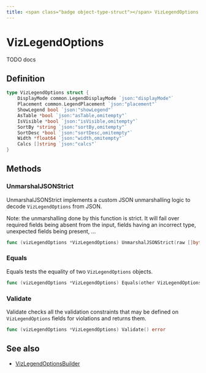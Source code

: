 ```yaml
---
title: <span class="badge object-type-struct"></span> VizLegendOptions
---
```

# <span class="badge object-type-struct"></span> VizLegendOptions

TODO docs

## Definition

```go
type VizLegendOptions struct {
    DisplayMode common.LegendDisplayMode `json:"displayMode"`
    Placement common.LegendPlacement `json:"placement"`
    ShowLegend bool `json:"showLegend"`
    AsTable *bool `json:"asTable,omitempty"`
    IsVisible *bool `json:"isVisible,omitempty"`
    SortBy *string `json:"sortBy,omitempty"`
    SortDesc *bool `json:"sortDesc,omitempty"`
    Width *float64 `json:"width,omitempty"`
    Calcs []string `json:"calcs"`
}
```
## Methods

### <span class="badge object-method"></span> UnmarshalJSONStrict

UnmarshalJSONStrict implements a custom JSON unmarshalling logic to decode `VizLegendOptions` from JSON.

Note: the unmarshalling done by this function is strict. It will fail over required fields being absent from the input, fields having an incorrect type, unexpected fields being present, …

```go
func (vizLegendOptions *VizLegendOptions) UnmarshalJSONStrict(raw []byte) error
```

### <span class="badge object-method"></span> Equals

Equals tests the equality of two `VizLegendOptions` objects.

```go
func (vizLegendOptions *VizLegendOptions) Equals(other VizLegendOptions) bool
```

### <span class="badge object-method"></span> Validate

Validate checks all the validation constraints that may be defined on `VizLegendOptions` fields for violations and returns them.

```go
func (vizLegendOptions *VizLegendOptions) Validate() error
```

## See also

 * <span class="badge builder"></span> [VizLegendOptionsBuilder](./builder-VizLegendOptionsBuilder.md)
